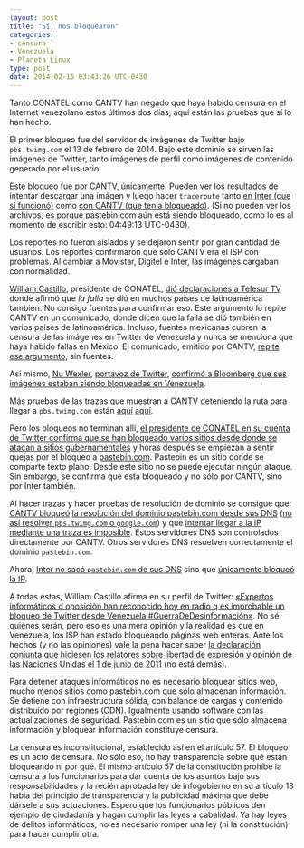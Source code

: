 ```yaml
---
layout: post
title: "Sí, nos bloquearon"
categories:
- censura
- Venezuela
- Planeta Linux
type: post
date: 2014-02-15 03:43:26 UTC-0430
---
```


Tanto CONATEL como CANTV han negado que haya habido censura en el Internet venezolano estos últimos dos días, aquí están las pruebas que sí lo han hecho.

El primer bloqueo fue del servidor de imágenes de Twitter bajo `pbs.twimg.com` el 13 de febrero de 2014. Bajo este dominio se sirven las imágenes de Twitter, tanto imágenes de perfil como imágenes de contenido generado por el usuario.

Este bloqueo fue por CANTV, únicamente. Pueden ver los resultados de intentar descargar una imágen y luego hacer `traceroute` tanto [en Inter (que sí funcionó)](http://pastebin.com/P8h71vTV) como [con CANTV (que tenía bloqueado)](http://pastebin.com/E7eYTZNp). (Si no pueden ver los archivos, es porque pastebin.com aún está siendo bloqueado, como lo es al momento de escribir esto: 04:49:13 UTC-0430).

Los reportes no fueron aislados y se dejaron sentir por gran cantidad de usuarios. Los reportes confirmaron que sólo CANTV era el ISP con problemas. Al cambiar a Movistar, Digitel e Inter, las imágenes cargaban con normalidad.

[William Castillo](https://twitter.com/planwac), presidente de CONATEL, [dió declaraciones a Telesur TV](http://laiguana.tv/noticias/2014/02/14/12304/DESDE-TELESUR-WILLIAM-CASTILLO-LE-MANDO-UN-MENSAJE-A-LOS-MEDIOS-INTERNACIONALES.html) donde afirmó que <em>la falla</em> se dió en muchos países de latinoamérica también. No consigo fuentes para confirmar eso. Este argumento lo repite CANTV en un comunicado, donde dicen que la falla se dió también en varios países de latinoamérica. Incluso, fuentes mexicanas cubren la censura de las imágenes en Twitter de Venezuela y nunca se menciona que haya habido fallas en México. El comunicado, emitido por CANTV, [repite ese argumento](http://www.cantv.com.ve/seccion.asp?pid=1&sid=144&NotID=6460), sin fuentes.

Así mismo, [Nu Wexler](https://twitter.com/wexler), [portavoz de Twitter](http://www.linkedin.com/in/nwexler), [confirmó a Bloomberg que sus imágenes estaban siendo bloqueadas en Venezuela](http://www.bloomberg.com/news/2014-02-14/twitter-says-venezuela-blocks-its-images-amid-protest-crackdown.html).

Más pruebas de las trazas que muestran a CANTV deteniendo la ruta para llegar a `pbs.twimg.com` están [aquí](https://twitter.com/lorissantamaria/status/434153609781981184/photo/1) [aquí](https://twitter.com/lorissantamaria/status/434154104621760514).

Pero los bloqueos no terminan allí, [el presidente de CONATEL en su cuenta de Twitter confirma que se han bloqueado varios sitios desde donde se atacan a sitios gubernamentales](https://twitter.com/planwac/status/434388069349748737) y horas después se empiezan a sentir quejas por el bloqueo a [pastebin.com](http://pastebin.com). Pastebin es un sitio donde se comparte texto plano. Desde este sitio no se puede ejecutar ningún ataque. Sin embargo, se confirma que está bloqueado y no sólo por CANTV, sino por Inter también.

Al hacer trazas y hacer pruebas de resolución de dominio se consigue que: [CANTV bloqueó](https://twitter.com/yondri/status/434456214978564096/photo/1) [la resolución del dominio pastebin.com desde sus DNS](https://gist.github.com/ghostbar/9010495) ([no así resolver `pbs.twimg.com` o `google.com`](https://i.cloudup.com/oyiwqpFsIw-2000x2000.png)) y que [intentar llegar a la IP mediante una traza es imposible](https://gist.github.com/ghostbar/9012910). Estos servidores DNS son controlados directamente por CANTV. Otros servidores DNS resuelven correctamente el dominio `pastebin.com`.

Ahora, [Inter no sacó `pastebin.com` de sus DNS](http://pastebin.com/4QaK7jag) sino que [únicamente bloqueó](https://twitter.com/anibalrojas/status/434477751790489600) [la IP](https://twitter.com/ghostbar/status/434452582849732608).

A todas estas, William Castillo afirma en su perfil de Twitter: [«Expertos informáticos d oposiciòn han reconocido hoy en radio q es improbable un bloqueo de Twitter desde Venezuela #GuerraDeDesinformación»](https://twitter.com/planwac/status/434468976563740672). No sé quiénes serán, pero eso es una mera opinión y la realidad es que en Venezuela, los ISP han estado bloqueando páginas web enteras. Ante los hechos (y no las opiniones) vale la pena hacer saber [la declaración conjunta que hiciesen los relatores sobre libertad de expresión y opinión de las Naciones Unidas el 1 de junio de 2011](http://www.oas.org/es/cidh/expresion/showarticle.asp?artID=848&lID=2) (no está demás).

Para detener ataques informáticos no es necesario bloquear sitios web, mucho menos sitios como pastebin.com que sólo almacenan información. Se detiene con infraestructura sólida, con balance de cargas y contenido distribuido por regiones (CDN). Igualmente usando software con las actualizaciones de seguridad. Pastebin.com es un sitio que sólo almacena información y bloquear información constituye censura.

La censura es inconstitucional, establecido así en el artículo 57. El bloqueo es un acto de censura. No sólo eso, no hay transparencia sobre qué están bloqueando ni por qué. El mismo artículo 57 de la constitución prohíbe la censura a los funcionarios para dar cuenta de los asuntos bajo sus responsabilidades y la recién aprobada ley de infogobierno en su artículo 13 habla del principio de transparencia y la publicidad máxima que debe dársele a sus actuaciones. Espero que los funcionarios públicos den ejemplo de ciudadanía y hagan cumplir las leyes a cabalidad. Ya hay leyes de delitos informáticos, no es necesario romper una ley (ni la constitución) para hacer cumplir otra.

